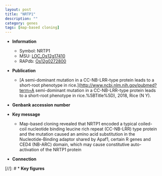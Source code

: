 ```yaml
---
layout: post
title: "NRTP1"
description: ""
category: genes
tags: [map-based cloning]
---
```


* **Information**  
    + Symbol: NRTP1  
    + MSU: [LOC_Os12g17410](http://rice.plantbiology.msu.edu/cgi-bin/ORF_infopage.cgi?orf=LOC_Os12g17410)  
    + RAPdb: [Os12g0272800](http://rapdb.dna.affrc.go.jp/viewer/gbrowse_details/irgsp1?name=Os12g0272800)  

* **Publication**  
    + [A semi-dominant mutation in a CC-NB-LRR-type protein leads to a short-root phenotype in rice.](http://www.ncbi.nlm.nih.gov/pubmed?term=A semi-dominant mutation in a CC-NB-LRR-type protein leads to a short-root phenotype in rice.%5BTitle%5D), 2018, Rice (N Y).

* **Genbank accession number**  

* **Key message**  
    + Map-based cloning revealed that NRTP1 encoded a typical coiled-coil nucleotide binding leucine rich repeat (CC-NB-LRR) type protein and the mutation caused an amino acid substitution in the Nucleotide-Binding adaptor shared by Apaf1, certain R genes and CED4 (NB-ARC) domain, which may cause constitutive auto-activation of the NRTP1 protein

* **Connection**  

[//]: # * **Key figures**  


